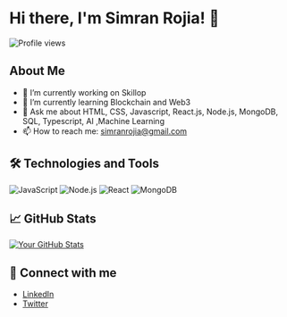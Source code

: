 # Hi there, I'm Simran Rojia! 👋

![Profile views](https://gpvc.arturio.dev/SimranRojia)


## About Me

- 🔭 I’m currently working on Skillop
- 🌱 I’m currently learning Blockchain and Web3
- 💬 Ask me about HTML, CSS, Javascript, React.js, Node.js, MongoDB, SQL, Typescript, AI ,Machine Learning
- 📫 How to reach me: simranrojia@gmail.com


## 🛠️ Technologies and Tools

![JavaScript](https://img.shields.io/badge/-JavaScript-black?style=flat-square&logo=javascript)
![Node.js](https://img.shields.io/badge/-Node.js-black?style=flat-square&logo=node.js)
![React](https://img.shields.io/badge/-React-black?style=flat-square&logo=react)
![MongoDB](https://img.shields.io/badge/-MongoDB-black?style=flat-square&logo=mongodb)

## 📈 GitHub Stats

[![Your GitHub Stats](https://github-readme-stats.vercel.app/api?SimranRojia=SimranRojia&show_icons=true&hide=issues&hide_title=true)](https://github.com/SimranRojia)

## 🔗 Connect with me

- [LinkedIn](https://www.linkedin.com/in/simran-rojia/)
- [Twitter](https://twitter.com/SimranRojia2284)

